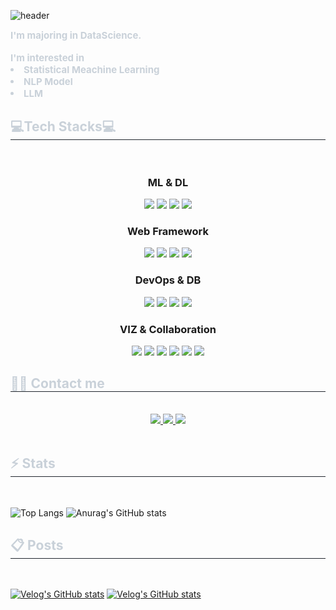 
![header](https://capsule-render.vercel.app/api?type=cylinder&color=d6b1fa&height=300&section=header&text=%20Jeongwon's%20GitHub%20&fontSize=90)
<div style="text-align: left;"> 
    <div style="font-weight: 700; font-size: 15px; text-align: left; color: #c9d1d9;"> I'm majoring in DataScience. </div> 
  <br>
   <div style="font-weight: 700; font-size: 15px; text-align: left; color: #c9d1d9;"> I'm interested in <li> Statistical Meachine Learning</li><li> NLP Model </li><li> LLM</li> </div> 
    </div>
    <div style="text-align: left;">
    <h2 style="border-bottom: 1px solid #21262d; color: #c9d1d9;"> 💻Tech Stacks💻 </h2> <br> 
    <div align= "center">
    <div style="margin: 0 auto; text-align: center;" align= "center"> 
            <h3> ML & DL</h3>
           <img src="https://img.shields.io/badge/Python-3776AB?style=for-the-badge&logo=Python&logoColor=white">
          <img src="https://img.shields.io/badge/PyTorch-EE4C2C?style=for-the-badge&logo=PyTorch&logoColor=white">
          <img src="https://img.shields.io/badge/Tensorflow-FF6F00?style=for-the-badge&logo=Tensorflow&logoColor=white">
          <img src="https://img.shields.io/badge/sklearn-F7931E?style=for-the-badge&logo=scikitlearn&logoColor=white">
         <br>
            <h3> Web Framework </h3>
          <img src="https://img.shields.io/badge/FastAPI-009688?style=for-the-badge&logo=FastAPI&logoColor=white">
          <img src="https://img.shields.io/badge/django-092E20?style=for-the-badge&logo=django&logoColor=white">
          <img src="https://img.shields.io/badge/flask-3BABC3?style=for-the-badge&logo=flask&logoColor=white">
          <img src="https://img.shields.io/badge/streamlit-FF4B4B?style=for-the-badge&logo=streamlit&logoColor=white">
          <br> 
        <h3> DevOps & DB </h3>
          <img src="https://img.shields.io/badge/Amazon_AWS-FF9900?style=for-the-badge&logo=amazonaws&logoColor=white">
          <img src="https://img.shields.io/badge/Docker-2496ED?style=for-the-badge&logo=Docker&logoColor=white">
          <img src="https://img.shields.io/badge/MongoDB-47A248?style=for-the-badge&logo=MongoDB&logoColor=white">
          <img src="https://img.shields.io/badge/MySQL-4479A1?style=for-the-badge&logo=MySQL&logoColor=white">
        <br>
        <h3> VIZ & Collaboration</h3>
        <img src="https://img.shields.io/badge/Tableau-E97627?style=for-the-badge&logo=Tableau&logoColor=white">
        <img src="https://img.shields.io/badge/Visual_Studio_Code-0078D4?style=for-the-badge&logo=visual%20studio%20code&logoColor=white">
         <img src ="https://img.shields.io/badge/Slack-4A154B?style=for-the-badge&logo=slack&logoColor=white"> 
        <img src="https://img.shields.io/badge/Git-F05032?style=for-the-badge&logo=Git&logoColor=white">
        <img src="https://img.shields.io/badge/github-181717?style=for-the-badge&logo=github&logoColor=white">
        <img src ="https://img.shields.io/badge/Notion-000000?style=for-the-badge&logo=notion&logoColor=white">
    </div>
    </div>
    </div>
    <div style="text-align: left;">
    <h2 style="border-bottom: 1px solid #21262d; color: #c9d1d9;"> 🧑‍💻 Contact me </h2> <br> 
    <div align= "center"> <a href=https://velog.io/@j2982477/posts> <img src="https://img.shields.io/badge/Velog-20C997?style=for-the-badge&logo=Velog&logoColor=white&link=https://velog.io/@j2982477/posts"> </a>
         <a href=https://www.notion.so/1cb7bf58e67180e0bec8c7b0f2f78df2> <img src="https://img.shields.io/badge/Notion-000000?style=for-the-badge&logo=Notion&logoColor=white&link=https://www.notion.so/1cb7bf58e67180e0bec8c7b0f2f78df2"> </a>
         <a href=mailto:j2982477j@gmail.com> <img src="https://img.shields.io/badge/Gmail-EA4335?style=for-the-badge&logo=Gmail&logoColor=white&link=mailto:j2982477j@gmail.com"> </a>
          </div>  <br> 
    </div>

<h2 style="border-bottom: 1px solid #21262d; color: #c9d1d9;"> ⚡️ Stats </h2> <br> 

![Top Langs](https://github-readme-stats.vercel.app/api/top-langs/?username=p-garden&hide=c%2B%2B,css&langs_count=5)
![Anurag's GitHub stats](https://github-readme-stats.vercel.app/api?username=p-garden&show_icons=true&hide=&theme=dracula)


<h2 style="border-bottom: 1px solid #21262d; color: #c9d1d9;"> 📋 Posts </h2> <br> 


[![Velog's GitHub stats](https://velog-readme-stats.vercel.app/api?name=j2982477)](https://github.com/j2982477/velog-readme-stats)
[![Velog's GitHub stats](https://velog-readme-stats.vercel.app/api/list?name=j2982477)](https://velog.io/@j2982477)
<!--
**p-garden/p-garden** is a ✨ _special_ ✨ repository because its `README.md` (this file) appears on your GitHub profile.

Here are some ideas to get you started:

- 🔭 I’m currently working on ...
- 🌱 I’m currently learning ...
- 👯 I’m looking to collaborate on ...
- 🤔 I’m looking for help with ...
- 💬 Ask me about ...
- 📫 How to reach me: ...
- 😄 Pronouns: ...
- ⚡ Fun fact: ...
-->
